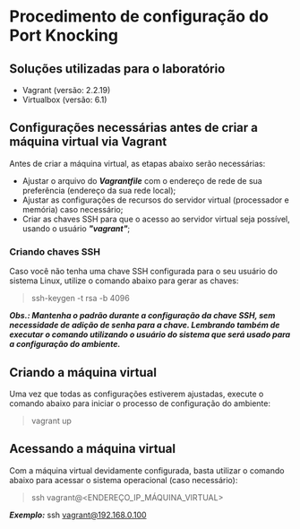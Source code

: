 # Procedimento de configuração do Port Knocking
## Soluções utilizadas para o laboratório

- Vagrant (versão: 2.2.19)
- Virtualbox (versão: 6.1)

## Configurações necessárias antes de criar a máquina virtual via Vagrant

Antes de criar a máquina virtual, as etapas abaixo serão necessárias:

- Ajustar o arquivo do ***Vagrantfile*** com o endereço de rede de sua preferência (endereço da sua rede local);
- Ajustar as configurações de recursos do servidor virtual (processador e memória) caso necessário;
- Criar as chaves SSH para que o acesso ao servidor virtual seja  possível, usando o usuário ***"vagrant"***;

### Criando chaves SSH
Caso você não tenha uma chave SSH configurada para o seu usuário do sistema Linux, utilize o comando abaixo para gerar as chaves:

> ssh-keygen -t rsa -b 4096

***Obs.: Mantenha o padrão durante a configuração da chave SSH, sem necessidade de adição de senha para a chave. Lembrando também de executar o comando utilizando o usuário do sistema que será usado para a configuração do ambiente.***

## Criando a máquina virtual

Uma vez que todas as configurações estiverem ajustadas, execute o comando abaixo para iniciar o processo de configuração do ambiente:

> vagrant up

## Acessando a máquina virtual

Com a máquina virtual devidamente configurada, basta utilizar o comando abaixo para acessar o sistema operacional (caso necessário):

> ssh vagrant@<ENDEREÇO_IP_MÁQUINA_VIRTUAL>

***Exemplo:*** ssh vagrant@192.168.0.100
